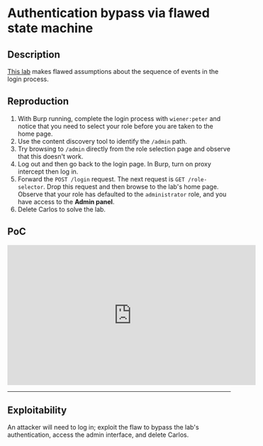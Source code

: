 # Authentication bypass via flawed state machine

## Description

[This lab](https://portswigger.net/web-security/logic-flaws/examples/lab-logic-flaws-authentication-bypass-via-flawed-state-machine) makes flawed assumptions about the sequence of events in the login process.

## Reproduction

1. With Burp running, complete the login process with `wiener:peter` and notice that you need to select your role before you are taken to the home page.
2. Use the content discovery tool to identify the `/admin` path.
3. Try browsing to `/admin` directly from the role selection page and observe that this doesn't work.
4. Log out and then go back to the login page. In Burp, turn on proxy intercept then log in.
5. Forward the `POST /login` request. The next request is `GET /role-selector`. Drop this request and then browse to the lab's home page. Observe that your role has defaulted to the `administrator` role, and you have access to the **Admin panel**.
6. Delete Carlos to solve the lab.

## PoC

<iframe title="Authentication bypass via flawed state machine" src="https://tube.spdns.org/videos/embed/7d60526f-2f14-45ed-93b2-7756796dea7d" allowfullscreen="" sandbox="allow-same-origin allow-scripts allow-popups" width="560" height="315" frameborder="0"></iframe>

----

## Exploitability

An attacker will need to log in; exploit the flaw to bypass the lab's authentication, access the admin interface, and delete Carlos. 
